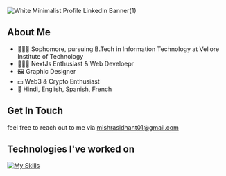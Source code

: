 ![White Minimalist Profile LinkedIn Banner(1)](https://github.com/SidhantCodes/SidhantCodes/assets/127239653/67202ab1-f05a-4b16-8f40-1c41d96f07fb)

## About Me
- 🧑🏼‍🎓 Sophomore, pursuing B.Tech in Information Technology at Vellore Institute of Technology
- 👨🏼‍💻 NextJs Enthusiast & Web Develoepr
- 🖼️ Graphic Designer
- 💵 Web3 & Crypto Enthusiast
- 📒 Hindi, English, Spanish, French
## Get In Touch

feel free to reach out to me via mishrasidhant01@gmail.com 

## Technologies I've worked on

[![My Skills](https://skillicons.dev/icons?i=py,c,cpp,java,html,css,javascript,bootstrap,tailwind,react,angular,nextjs,nodejs,git,docker,figma,mysql,r,anaconda,powershell,solidity)](https://skillicons.dev)

